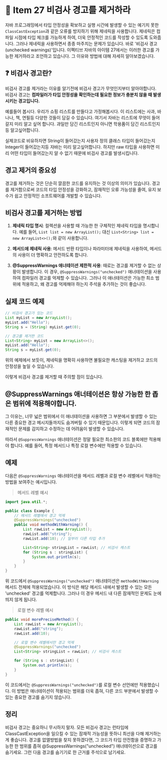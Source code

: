 # 🚀 Item 27 비검사 경고를 제거하라


자바 프로그래밍에서 타입 안정성을 확보하고 실행 시간에 발생할 수 있는 예기치 못한 `ClassCastException`과 같은 오류를 방지하기 위해 제네릭을 사용합니다. 제네릭은 컴파일 시점에 타입 체크를 가능하게 하여, 더욱 안정적인 코드를 작성할 수 있도록 도와줍니다. 그러나 제네릭을 사용하면서 종종 마주치는 문제가 있습니다. 바로 '비검사 경고(unchecked warnings)'입니다. 이펙티브 자바의 아이템 27에서는 이러한 경고를 가능한 제거하라고 조언하고 있습니다. 그 이유와 방법에 대해 자세히 알아보겠습니다.


## ❓ 비검사 경고란?

비검사 경고를 제거라는 이유를 알기전에 비검사 경고가 무엇인지부터 알아야합니다.  
비검사 경고는 **컴파일러가 타입 안정성을 확인하는데 필요한 정보가 충분치 않을 때 발생시키는 경고입니다.**

예를들어 봅시다.
우리가 쇼핑 리스트를 만들다고 가정해봅시다. 이 리스트에는 사과, 바나나, 책, 연필등 다양한 것들이 담길 수 있습니다. 여기서 자바는 리스트에 무엇이 들어갈지 미리 알고 싶어 합니다.  과일만 담긴 리스트인지 아니면 학용품이 담긴 리스트인지등 알고싶어합니다.   

실제코드로 비유하자면 String이 들어갔는지 사용자 정의 클래스 타입이 들어갔는지 Integer이 들어갔는지등 자바는 미리 알고싶어합니다.  하지만 raw 타입을 사용하면 미리 어떤 타입이 들어갔는지 알 수 없기 때문에 비검사  경고를 발생시킵니다.  


## 경고 제거의 중요성

경고를 제거하는 것은 단순히 깔끔한 코드를 유지하는 것 이상의 의미가 있습니다. 경고를 제거함으로써 코드의 타입 안정성을 강화하고, 잠재적인 오류 가능성을 줄여, 유지 보수가 쉽고 안정적인 소프트웨어를 개발할 수 있습니다.

## 비검사 경고를 제거하는 방법

1. **제네릭 타입 명시**: 컬렉션을 사용할 때 가능한 한 구체적인 제네릭 타입을 명시합니다. 예를 들어, `List list = new ArrayList();` 대신 `List<String> list = new ArrayList<>();`와 같이 사용합니다.
    
2. **메서드에 제네릭 사용**: 메서드 반환 타입이나 파라미터에 제네릭을 사용하여, 메서드의 사용이 더 명확하고 안전하도록 합니다.
    
3. **@SuppressWarnings 애너테이션 제한적 사용**: 때로는 경고를 제거할 수 없는 상황이 발생합니다. 이 경우, `@SuppressWarnings("unchecked")` 애너테이션을 사용하여 컴파일러 경고를 억제할 수 있습니다. 그러나 이 애너테이션은 가능한 최소 범위에 적용하고, 왜 경고를 억제해야 하는지 주석을 추가하는 것이 좋습니다.


## 실제 코드 예제

```java
// 비검사 경고가 있는 코드
List myList = new ArrayList();
myList.add("Hello");
String s = (String) myList.get(0);

// 경고를 제거한 코드
List<String> myList = new ArrayList<>();
myList.add("Hello");
String s = myList.get(0);

```

위의 예제에서 보듯이, 제네릭을 명확히 사용하면 불필요한 캐스팅을 제거하고 코드의 안정성을 높일 수 있습니다.

이렇게 비검사 경고를 제거할 때 주의할 점이 있습니다.  

## @SuppressWarnings 애너테이션은 항상 가능한 한 좁은 범위에 적용해야합니다.


그 이유는, 너무 넓은 범위에서 이 애너테이션을 사용하면 그 부분에서 발생할 수 있는 다른 중요한 경고 메시지들까지도 숨겨버릴 수 있기 때문입니다. 이렇게 되면 코드의 잠재적인 문제를 감지하고 수정하는 데 어려움이 발생할 수 있습니다.

따라서 `@SuppressWarnings` 애너테이션은 정말 필요한 최소한의 코드 블록에만 적용해야 합니다. 예를 들어, 특정 메서드나 특정 로컬 변수에만 적용할 수 있습니다.


## 예제

다음은 `@SuppressWarnings` 애너테이션을 메서드 레벨과 로컬 변수 레벨에서 적용하는 방법을 보여주는 예시입니다.

>메서드 레벨 예시
```java
import java.util.*;

public class Example {
    // 메서드 레벨에서 경고 억제
    @SuppressWarnings("unchecked")
    public void methodWithWarning() {
        List rawList = new ArrayList();
        rawList.add("string");
        rawList.add(10); // 일부러 다른 타입 추가

        List<String> stringList = rawList; // 비검사 캐스트
        for (String s : stringList) {
            System.out.println(s);
        }
    }
}

```
위 코드에서 `@SuppressWarnings("unchecked")` 애너테이션은 `methodWithWarning` 메서드 전체에 적용되었습니다. 이 방식은 해당 메서드 내에서 발생할 수 있는 모든 'unchecked' 경고를 억제합니다. 그러나 이 경우 메서드 내 다른 잠재적인 문제도 눈에 띄지 않게 됩니다.

>로컬 변수 레벨 예시
```java
public void morePreciseMethod() {
    List rawList = new ArrayList();
    rawList.add("string");
    rawList.add(10);

    // 로컬 변수 레벨에서만 경고 억제
    @SuppressWarnings("unchecked")
    List<String> stringList = rawList; // 비검사 캐스트

    for (String s : stringList) {
        System.out.println(s);
    }
}

```

이 코드에서는 `@SuppressWarnings("unchecked")`를 로컬 변수 선언에만 적용했습니다. 이 방법은 애너테이션이 적용되는 범위를 더욱 좁혀, 다른 코드 부분에서 발생할 수 있는 중요한 경고를 숨기지 않습니다.


## 정리

비검사 경고는 중요하니 무시하지 말자. 
모든 비검사 경고는 런타임에 ClassCastException을 일으킬 수 있는 잠재적 가능성을 뜻하니 최선을 다해 제거하는 게 좋습니다.
경고를 없앨방법을 찾지 못하겠다면, 그 코드가 타입 안전함을 증명하고 가능한 한 범위를 좁혀 @SuppressWarnings("unchecked") 애너테이션으로 경고를 숨기세요. 그런 다음 경고를 숨기기로 한 근거를 주석으로 남기세요.
